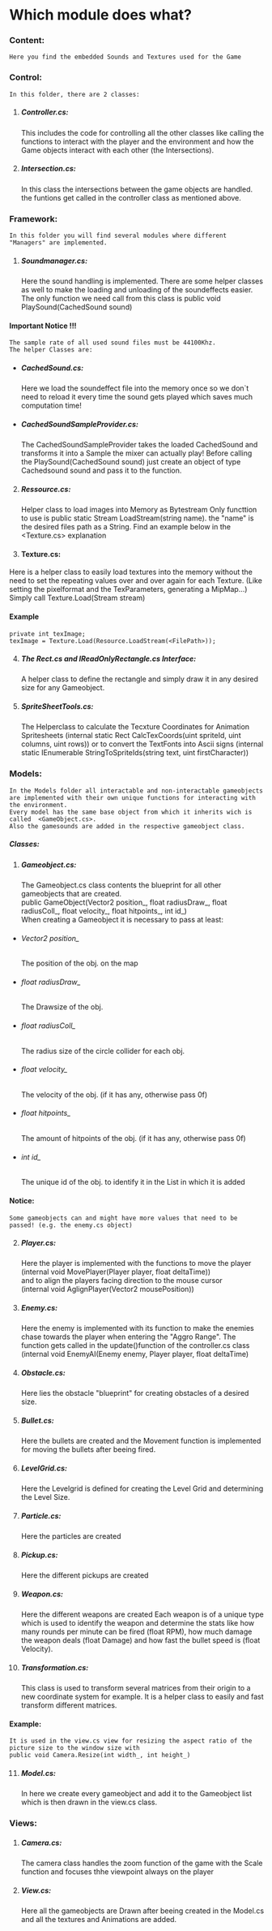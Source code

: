 # Which module does what?

### Content:  
    Here you find the embedded Sounds and Textures used for the Game

### Control:  
    In this folder, there are 2 classes:
1. ##### Controller.cs:  
    This includes the code for controlling all the other classes like calling the functions to interact with the player and the environment and how the Game objects interact with each other (the Intersections).
2. ##### Intersection.cs:  
    In this class the intersections between the game objects are handled. the funtions get called in the controller class as mentioned above.
### Framework:  
    In this folder you will find several modules where different "Managers" are implemented.  
1. ##### Soundmanager.cs:  
    Here the sound handling is implemented. There are some helper classes as well to make the loading and unloading of the soundeffects easier.  
    The only function we need call from this class is public void PlaySound(CachedSound sound)
#### Important Notice !!!  
    The sample rate of all used sound files must be 44100Khz.  
    The helper Classes are:
- ##### CachedSound.cs:  
    Here we load the soundeffect file into the memory once so we don`t need to reload it every time the sound gets played which saves much computation time!
- ##### CachedSoundSampleProvider.cs:  
    The CachedSoundSampleProvider takes the loaded CachedSound and transforms it into a Sample the mixer can actually play!
    Before calling the PlaySound(CachedSound sound) just create an object of type Cachedsound sound and pass it to the function.
2. ##### Ressource.cs:  
    Helper class to load images into Memory as Bytestream
    Only functtion to use is public static Stream LoadStream(string name). the "name" is the desired files path as a String. Find an example below in the <Texture.cs> explanation

3. #### Texture.cs:  
Here is a helper class to easily load textures into the memory without the need to set the repeating values over and over again for each Texture. (Like setting the pixelformat and the TexParameters, generating a MipMap...) Simply call Texture.Load(Stream stream)
#### Example   
    private int texImage;
    texImage = Texture.Load(Resource.LoadStream(<FilePath>));

4. ##### The Rect.cs and IReadOnlyRectangle.cs Interface:  
    A helper class to define the rectangle and simply draw it in any desired size for any Gameobject.
5. ##### SpriteSheetTools.cs:  
    The Helperclass to calculate the Tecxture Coordinates for Animation Spritesheets 
    (internal static Rect CalcTexCoords(uint spriteId, uint columns, uint rows))
    or to convert the TextFonts into Ascii signs 
    (internal static IEnumerable<uint> StringToSpriteIds(string text, uint firstCharacter))

### Models:  
    In the Models folder all interactable and non-interactable gameobjects are implemented with their own unique functions for interacting with the environment.
    Every model has the same base object from which it inherits wich is called  <GameObject.cs>.
    Also the gamesounds are added in the respective gameobject class.
##### Classes:  
1. ##### Gameobject.cs:  
    The Gameobject.cs class contents the blueprint for all other gameobjects that are created.  
    public GameObject(Vector2 position_, float radiusDraw_, float radiusColl_, float velocity_, float hitpoints_, int id_)  
    When creating a Gameobject it is necessary to pass at least:  
- ###### Vector2 position_
    The position of the obj. on the map 
- ###### float radiusDraw_
    The Drawsize of the obj.
- ###### float radiusColl_
    The radius size of the circle collider for each obj.
- ###### float velocity_    
    The velocity of the obj. (if it has any, otherwise pass 0f)
- ###### float hitpoints_
    The amount of hitpoints of the obj. (if it has any, otherwise pass 0f)
- ###### int id_ 
    The unique id of the obj. to identify it in the List in which it is added
        
#### Notice:  
    Some gameobjects can and might have more values that need to be passed! (e.g. the enemy.cs object)

2. ##### Player.cs:  
    Here the player is implemented with the functions to move the player  
    (internal void MovePlayer(Player player, float deltaTime))  
    and  to align the players facing direction to the mouse cursor  
    (internal void AglignPlayer(Vector2 mousePosition))
3. ##### Enemy.cs:  
    Here the enemy is implemented with its function to make the enemies chase towards the player when entering the "Aggro Range". The function gets called in the update()function of the controller.cs class  
    (internal void EnemyAI(Enemy enemy, Player player, float deltaTime)
4. ##### Obstacle.cs:  
    Here lies the obstacle "blueprint" for creating obstacles of a desired size.
5. ##### Bullet.cs:  
    Here the bullets are created and the Movement function is implemented for moving the bullets after beeing fired.
6. ##### LevelGrid.cs:  
    Here the Levelgrid is defined for creating the Level Grid and determining the Level Size.
7. ##### Particle.cs:  
     Here the particles are created
8. ##### Pickup.cs:  
    Here the different pickups are created
9. ##### Weapon.cs:  
    Here the different weapons are created
    Each weapon is of a unique type which is used to identify the weapon and determine the stats like how many rounds per minute can be fired (float RPM), how much damage the weapon deals (float Damage) and how fast the bullet speed is (float Velocity).
10. ##### Transformation.cs:  
    This class is used to transform several matrices from their origin to a new coordinate system for example.
    It is a helper class to easily and fast transform different matrices. 
#### Example:  
    It is used in the view.cs view for resizing the aspect ratio of the picture size to the window size with 
    public void Camera.Resize(int width_, int height_)
11. ##### Model.cs:  
    In here we create every gameobject and add it to the Gameobject list which is then drawn in the view.cs class. 

### Views:
1. ##### Camera.cs:  
    The camera class handles the zoom function of the game with the Scale function and focuses thhe viewpoint always on the player
2. ##### View.cs:  
    Here all the gameobjects are Drawn after beeing created in the Model.cs and all the textures and Animations are added.
